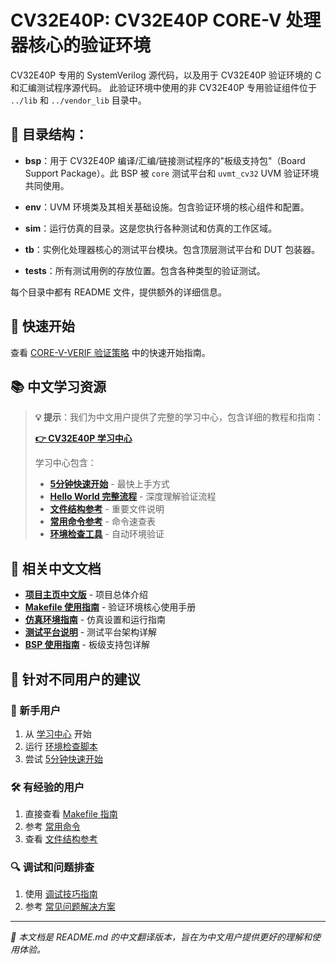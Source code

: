 # CV32E40P: CV32E40P CORE-V 处理器核心的验证环境

CV32E40P 专用的 SystemVerilog 源代码，以及用于 CV32E40P 验证环境的 C 和汇编测试程序源代码。
此验证环境中使用的非 CV32E40P 专用验证组件位于 `../lib` 和 `../vendor_lib` 目录中。

## 📁 目录结构：

- **bsp**：用于 CV32E40P 编译/汇编/链接测试程序的"板级支持包"（Board Support Package）。此 BSP 被 `core` 测试平台和 `uvmt_cv32` UVM 验证环境共同使用。

- **env**：UVM 环境类及其相关基础设施。包含验证环境的核心组件和配置。

- **sim**：运行仿真的目录。这是您执行各种测试和仿真的工作区域。

- **tb**：实例化处理器核心的测试平台模块。包含顶层测试平台和 DUT 包装器。

- **tests**：所有测试用例的存放位置。包含各种类型的验证测试。

每个目录中都有 README 文件，提供额外的详细信息。

## 🚀 快速开始

查看 [CORE-V-VERIF 验证策略](https://core-v-docs-verif-strat.readthedocs.io/en/latest/) 中的快速开始指南。

## 📚 中文学习资源

> **💡 提示**：我们为中文用户提供了完整的学习中心，包含详细的教程和指南：
>
> **[👉 CV32E40P 学习中心](docs/learning-center/README.md)**
>
> 学习中心包含：
> - **[5分钟快速开始](docs/learning-center/quick-start-5min.md)** - 最快上手方式
> - **[Hello World 完整流程](docs/learning-center/hello-world-flow/README.md)** - 深度理解验证流程
> - **[文件结构参考](docs/learning-center/file-reference/key-files-overview.md)** - 重要文件说明
> - **[常用命令参考](docs/learning-center/commands-reference.md)** - 命令速查表
> - **[环境检查工具](docs/learning-center/check-environment.sh)** - 自动环境验证

## 🔗 相关中文文档

- **[项目主页中文版](../README_ZH.md)** - 项目总体介绍
- **[Makefile 使用指南](../mk/README_ZH.md)** - 验证环境核心使用手册
- **[仿真环境指南](sim/README_ZH.md)** - 仿真设置和运行指南
- **[测试平台说明](tb/README_ZH.md)** - 测试平台架构详解
- **[BSP 使用指南](bsp/README_ZH.md)** - 板级支持包详解

## 🎯 针对不同用户的建议

### 🔰 新手用户
1. 从 [学习中心](docs/learning-center/README.md) 开始
2. 运行 [环境检查脚本](docs/learning-center/check-environment.sh)
3. 尝试 [5分钟快速开始](docs/learning-center/quick-start-5min.md)

### 🛠️ 有经验的用户
1. 直接查看 [Makefile 指南](../mk/README_ZH.md)
2. 参考 [常用命令](docs/learning-center/commands-reference.md)
3. 查看 [文件结构参考](docs/learning-center/file-reference/key-files-overview.md)

### 🔍 调试和问题排查
1. 使用 [调试技巧指南](docs/learning-center/hello-world-flow/07-debug-tips.md)
2. 参考 [常见问题解决方案](docs/learning-center/quick-start-5min.md#-常见问题解决)

---

*📝 本文档是 README.md 的中文翻译版本，旨在为中文用户提供更好的理解和使用体验。*